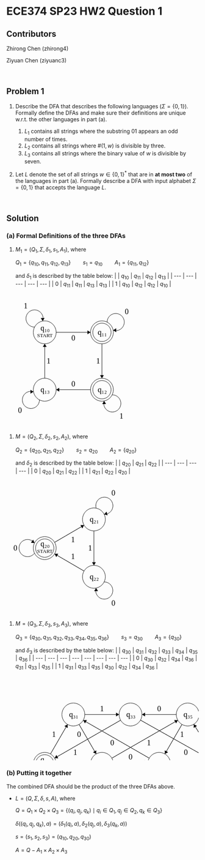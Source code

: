 # ECE374 SP23 HW2 Question 1

## Contributors

Zhirong Chen (zhirong4)

Ziyuan Chen (ziyuanc3)

<br>

## Problem 1

1. Describe the DFA that describes the following languages ($\Sigma = \{0, 1\}$). Formally define the DFAs and make sure their definitions are unique w.r.t. the other languages in part (a).
    1. $L_1$ contains all strings where the substring $01$ appears an odd number of times.
    2. $L_2$ contains all strings where $\#(1, w)$ is divisible by three.
    3. $L_3$ contains all strings where the binary value of $w$ is divisible by seven.

2. Let $L$ denote the set of all strings $w \in \{0, 1\}^*$ that are in **at most two** of the languages in part (a). Formally describe a DFA with input alphabet $\Sigma = \{0, 1\}$ that accepts the
language $L$.

<br>

## Solution

### (a) Formal Definitions of the three DFAs

1. $M_1 = (Q_1, \Sigma, \delta_1, s_1, A_1)$, where

	$Q_1 = \{q_{10}, q_{11}, q_{12}, q_{13}\} \qquad s_1 = q_{10} \qquad A_1 = \{q_{11}, q_{12}\}$

	and $\delta_1$ is described by the table below:
	|     | $q_{10}$ | $q_{11}$ | $q_{12}$ | $q_{13}$ |
	| --- | --- | --- | --- | --- |
	| $0$ | $q_{11}$ | $q_{11}$ | $q_{13}$ | $q_{13}$ |
	| $1$ | $q_{10}$ | $q_{12}$ | $q_{12}$ | $q_{10}$ |

<svg width="350" height="350" version="1.1" xmlns="http://www.w3.org/2000/svg">
	<ellipse stroke="black" stroke-width="1" fill="none" cx="100.5" cy="100.5" rx="30" ry="30"/>
	<text x="89.5" y="95.5" font-family="Times New Roman" font-size="20">q&#8321;&#8320;</text>
	<text x="80.5" y="112.5" font-family="Times New Roman" font-size="13.5">START</text>
	<ellipse stroke="black" stroke-width="1" fill="none" cx="250.5" cy="100.5" rx="30" ry="30"/>
	<ellipse stroke="black" stroke-width="1" fill="none" cx="250.5" cy="100.5" rx="24" ry="24"/>
	<text x="239.5" y="106.5" font-family="Times New Roman" font-size="20">q&#8321;&#8321;</text>
	<ellipse stroke="black" stroke-width="1" fill="none" cx="250.5" cy="250.5" rx="30" ry="30"/>
	<ellipse stroke="black" stroke-width="1" fill="none" cx="250.5" cy="250.5" rx="24" ry="24"/>
	<text x="239.5" y="256.5" font-family="Times New Roman" font-size="20">q&#8321;&#8322;</text>
	<ellipse stroke="black" stroke-width="1" fill="none" cx="100.5" cy="250.5" rx="30" ry="30"/>
	<text x="89.5" y="256.5" font-family="Times New Roman" font-size="20">q&#8321;&#8323;</text>
	<path stroke="black" stroke-width="1" fill="none" d="M 73.937,86.81 A 22.5,22.5 0 1 1 95.208,71.089"/>
	<text x="45.5" y="37.5" font-family="Times New Roman" font-size="20">1</text>
	<polygon fill="black" stroke-width="1" points="95.208,71.089 100.143,63.049 90.143,63.13"/>
	<polygon stroke="black" stroke-width="1" points="130.5,100.5 220.5,100.5"/>
	<polygon fill="black" stroke-width="1" points="220.5,100.5 212.5,95.5 212.5,105.5"/>
	<text x="170.5" y="121.5" font-family="Times New Roman" font-size="20">0</text>
	<path stroke="black" stroke-width="1" fill="none" d="M 264.147,73.915 A 22.5,22.5 0 1 1 279.902,95.161"/>
	<text x="310.5" y="52.5" font-family="Times New Roman" font-size="20">0</text>
	<polygon fill="black" stroke-width="1" points="279.902,95.161 287.951,100.082 287.853,90.083"/>
	<polygon stroke="black" stroke-width="1" points="250.5,130.5 250.5,220.5"/>
	<polygon fill="black" stroke-width="1" points="250.5,220.5 255.5,212.5 245.5,212.5"/>
	<text x="235.5" y="181.5" font-family="Times New Roman" font-size="20">1</text>
	<path stroke="black" stroke-width="1" fill="none" d="M 277.242,263.836 A 22.5,22.5 0 1 1 256.181,279.838"/>
	<text x="296.5" y="325.5" font-family="Times New Roman" font-size="20">1</text>
	<polygon fill="black" stroke-width="1" points="256.181,279.838 251.353,287.943 261.351,287.729"/>
	<polygon stroke="black" stroke-width="1" points="220.5,250.5 130.5,250.5"/>
	<polygon fill="black" stroke-width="1" points="130.5,250.5 138.5,255.5 138.5,245.5"/>
	<text x="170.5" y="241.5" font-family="Times New Roman" font-size="20">0</text>
	<path stroke="black" stroke-width="1" fill="none" d="M 86.723,277.017 A 22.5,22.5 0 1 1 71.072,255.694"/>
	<text x="30.5" y="310.5" font-family="Times New Roman" font-size="20">0</text>
	<polygon fill="black" stroke-width="1" points="71.072,255.694 63.048,250.733 63.096,260.733"/>
	<polygon stroke="black" stroke-width="1" points="100.5,220.5 100.5,130.5"/>
	<polygon fill="black" stroke-width="1" points="100.5,130.5 95.5,138.5 105.5,138.5"/>
	<text x="105.5" y="181.5" font-family="Times New Roman" font-size="20">1</text>
</svg>

1. $M = (Q_2, \Sigma, \delta_2, s_2, A_2)$, where

	$Q_2 = \{q_{20}, q_{21}, q_{22}\} \qquad s_2 = q_{20} \qquad A_2 = \{q_{20}\}$

	and $\delta_2$ is described by the table below:
	|     | $q_{20}$ | $q_{21}$ | $q_{22}$ |
	| --- | --- | --- | --- |
	| $0$ | $q_{20}$ | $q_{21}$ | $q_{22}$ |
	| $1$ | $q_{21}$ | $q_{22}$ | $q_{20}$ |

<svg width="350" height="350" version="1.1" xmlns="http://www.w3.org/2000/svg">
	<ellipse stroke="black" stroke-width="1" fill="none" cx="100.5" cy="175.5" rx="30" ry="30"/>
	<ellipse stroke="black" stroke-width="1" fill="none" cx="100.5" cy="175.5" rx="24" ry="24"/>
	<text x="89.5" y="170.5" font-family="Times New Roman" font-size="20">q&#8322;&#8320;</text>
	<text x="80.5" y="187.5" font-family="Times New Roman" font-size="13.5">START</text>
	<ellipse stroke="black" stroke-width="1" fill="none" cx="229.5" cy="100.5" rx="30" ry="30"/>
	<text x="218.5" y="106.5" font-family="Times New Roman" font-size="20">q&#8322;&#8321;</text>
	<ellipse stroke="black" stroke-width="1" fill="none" cx="229.5" cy="250.5" rx="30" ry="30"/>
	<text x="218.5" y="256.5" font-family="Times New Roman" font-size="20">q&#8322;&#8322;</text>
	<path stroke="black" stroke-width="1" fill="none" d="M 73.703,188.725 A 22.5,22.5 0 1 1 73.703,162.275"/>
	<text x="18.5" y="181.5" font-family="Times New Roman" font-size="20">0</text>
	<polygon fill="black" stroke-width="1" points="73.703,162.275 70.17,153.527 64.292,161.618"/>
	<polygon stroke="black" stroke-width="1" points="126.435,160.421 203.565,115.579"/>
	<polygon fill="black" stroke-width="1" points="203.565,115.579 194.136,115.277 199.162,123.922"/>
	<text x="169.5" y="159.5" font-family="Times New Roman" font-size="20">1</text>
	<path stroke="black" stroke-width="1" fill="none" d="M 235.3,71.185 A 22.5,22.5 0 1 1 256.296,87.272"/>
	<text x="275.5" y="37.5" font-family="Times New Roman" font-size="20">0</text>
	<polygon fill="black" stroke-width="1" points="256.296,87.272 265.388,89.787 262.541,80.201"/>
	<polygon stroke="black" stroke-width="1" points="229.5,130.5 229.5,220.5"/>
	<polygon fill="black" stroke-width="1" points="229.5,220.5 234.5,212.5 224.5,212.5"/>
	<text x="214.5" y="181.5" font-family="Times New Roman" font-size="20">1</text>
	<path stroke="black" stroke-width="1" fill="none" d="M 256.197,263.926 A 22.5,22.5 0 1 1 235.082,279.857"/>
	<text x="275.5" y="325.5" font-family="Times New Roman" font-size="20">0</text>
	<polygon fill="black" stroke-width="1" points="235.082,279.857 230.228,287.946 240.226,287.765"/>
	<polygon stroke="black" stroke-width="1" points="203.565,235.421 126.435,190.579"/>
	<polygon fill="black" stroke-width="1" points="126.435,190.579 130.838,198.922 135.864,190.277"/>
	<text x="169.5" y="203.5" font-family="Times New Roman" font-size="20">1</text>
</svg>

1. $M = (Q_3, \Sigma, \delta_3, s_3, A_3)$, where

	$Q_3 = \{q_{30}, q_{31}, q_{32}, q_{33}, q_{34}, q_{35}, q_{36}\} \qquad s_3 = q_{30} \qquad A_3 = \{q_{30}\}$

	and $\delta_3$ is described by the table below:
	|     | $q_{30}$ | $q_{31}$ | $q_{32}$ | $q_{33}$ | $q_{34}$ | $q_{35}$ | $q_{36}$ |
	| --- | --- | --- | --- | --- | --- | --- | --- |
	| $0$ | $q_{30}$ | $q_{32}$ | $q_{34}$ | $q_{36}$ | $q_{31}$ | $q_{33}$ | $q_{35}$ |
	| $1$ | $q_{31}$ | $q_{33}$ | $q_{35}$ | $q_{30}$ | $q_{32}$ | $q_{34}$ | $q_{36}$ |

<svg width="800" height="350" version="1.1" xmlns="http://www.w3.org/2000/svg">
	<ellipse stroke="black" stroke-width="1" fill="none" cx="100.5" cy="229.5" rx="30" ry="30"/>
	<ellipse stroke="black" stroke-width="1" fill="none" cx="100.5" cy="229.5" rx="24" ry="24"/>
	<text x="89.5" y="224.5" font-family="Times New Roman" font-size="20">q&#8323;&#8320;</text>
	<text x="80.5" y="241.5" font-family="Times New Roman" font-size="13.5">START</text>
	<ellipse stroke="black" stroke-width="1" fill="none" cx="175.5" cy="100.5" rx="30" ry="30"/>
	<text x="164.5" y="106.5" font-family="Times New Roman" font-size="20">q&#8323;&#8321;</text>
	<ellipse stroke="black" stroke-width="1" fill="none" cx="250.5" cy="229.5" rx="30" ry="30"/>
	<text x="239.5" y="235.5" font-family="Times New Roman" font-size="20">q&#8323;&#8322;</text>
	<ellipse stroke="black" stroke-width="1" fill="none" cx="325.5" cy="100.5" rx="30" ry="30"/>
	<text x="314.5" y="106.5" font-family="Times New Roman" font-size="20">q&#8323;&#8323;</text>
	<ellipse stroke="black" stroke-width="1" fill="none" cx="400.5" cy="229.5" rx="30" ry="30"/>
	<text x="389.5" y="235.5" font-family="Times New Roman" font-size="20">q&#8323;&#8324;</text>
	<ellipse stroke="black" stroke-width="1" fill="none" cx="475.5" cy="100.5" rx="30" ry="30"/>
	<text x="464.5" y="106.5" font-family="Times New Roman" font-size="20">q&#8323;&#8325;</text>
	<ellipse stroke="black" stroke-width="1" fill="none" cx="555.5" cy="229.5" rx="30" ry="30"/>
	<text x="544.5" y="235.5" font-family="Times New Roman" font-size="20">q&#8323;&#8326;</text>
	<path stroke="black" stroke-width="1" fill="none" d="M 113.725,256.297 A 22.5,22.5 0 1 1 87.275,256.297"/>
	<text x="95.5" y="318.5" font-family="Times New Roman" font-size="20">0</text>
	<polygon fill="black" stroke-width="1" points="87.275,256.297 78.527,259.83 86.618,265.708"/>
	<polygon stroke="black" stroke-width="1" points="115.579,203.565 160.421,126.435"/>
	<polygon fill="black" stroke-width="1" points="160.421,126.435 152.078,130.838 160.723,135.864"/>
	<text x="119.5" y="158.5" font-family="Times New Roman" font-size="20">1</text>
	<polygon stroke="black" stroke-width="1" points="190.579,126.435 235.421,203.565"/>
	<polygon fill="black" stroke-width="1" points="235.421,203.565 235.723,194.136 227.078,199.162"/>
	<text x="185.5" y="158.5" font-family="Times New Roman" font-size="20">0</text>
	<polygon stroke="black" stroke-width="1" points="205.5,100.5 295.5,100.5"/>
	<polygon fill="black" stroke-width="1" points="295.5,100.5 287.5,95.5 287.5,105.5"/>
	<text x="245.5" y="91.5" font-family="Times New Roman" font-size="20">1</text>
	<polygon stroke="black" stroke-width="1" points="280.5,224.5 370.5,224.5"/>
	<polygon fill="black" stroke-width="1" points="370.5,224.5 362.5,219.5 362.5,229.5"/>
	<text x="320.5" y="217.5" font-family="Times New Roman" font-size="20">0</text>
	<polygon stroke="black" stroke-width="1" points="276.526,214.578 449.474,115.422"/>
	<polygon fill="black" stroke-width="1" points="449.474,115.422 440.047,115.063 445.021,123.738"/>
	<text x="368.5" y="180.5" font-family="Times New Roman" font-size="20">1</text>
	<polygon stroke="black" stroke-width="1" points="351.665,115.175 529.335,214.825"/>
	<polygon fill="black" stroke-width="1" points="529.335,214.825 524.803,206.55 519.911,215.272"/>
	<text x="465.5" y="205.5" font-family="Times New Roman" font-size="20">0</text>
	<polygon stroke="black" stroke-width="1" points="299.474,115.422 126.526,214.578"/>
	<polygon fill="black" stroke-width="1" points="126.526,214.578 135.953,214.937 130.979,206.262"/>
	<text x="175.5" y="205.5" font-family="Times New Roman" font-size="20">1</text>
	<polygon stroke="black" stroke-width="1" points="374.474,214.578 201.526,115.422"/>
	<polygon fill="black" stroke-width="1" points="201.526,115.422 205.979,123.738 210.953,115.063"/>
	<text x="272.5" y="180.5" font-family="Times New Roman" font-size="20">0</text>
	<polygon stroke="black" stroke-width="1" points="370.5,234.5 280.5,234.5"/>
	<polygon fill="black" stroke-width="1" points="280.5,234.5 288.5,239.5 288.5,229.5"/>
	<text x="320.5" y="255.5" font-family="Times New Roman" font-size="20">1</text>
	<polygon stroke="black" stroke-width="1" points="445.5,100.5 355.5,100.5"/>
	<polygon fill="black" stroke-width="1" points="355.5,100.5 363.5,105.5 363.5,95.5"/>
	<text x="395.5" y="91.5" font-family="Times New Roman" font-size="20">0</text>
	<polygon stroke="black" stroke-width="1" points="460.421,126.435 415.579,203.565"/>
	<polygon fill="black" stroke-width="1" points="415.579,203.565 423.922,199.162 415.277,194.136"/>
	<text x="455.5" y="158.5" font-family="Times New Roman" font-size="20">1</text>
	<polygon stroke="black" stroke-width="1" points="539.689,204.005 491.311,125.995"/>
	<polygon fill="black" stroke-width="1" points="491.311,125.995 491.278,135.429 499.777,130.159"/>
	<text x="521.5" y="158.5" font-family="Times New Roman" font-size="20">0</text>
	<path stroke="black" stroke-width="1" fill="none" d="M 568.725,256.297 A 22.5,22.5 0 1 1 542.275,256.297"/>
	<text x="550.5" y="318.5" font-family="Times New Roman" font-size="20">1</text>
	<polygon fill="black" stroke-width="1" points="542.275,256.297 533.527,259.83 541.618,265.708"/>
</svg>

### (b) Putting it together

The combined DFA should be the product of the three DFAs above.

- 	$L = (Q, \Sigma, \delta, s, A)$, where

	$Q = Q_1 \times Q_2 \times Q_3 = \{(q_i, q_j, q_k) \mid q_i \in Q_1, q_j \in Q_2, q_k \in Q_3\}$

	$\delta((q_i, q_j, q_k), a) = (\delta_1(q_i, a), \delta_2(q_j, a), \delta_3(q_k, a))$

	$s = (s_1, s_2, s_3) = (q_{10}, q_{20}, q_{30})$

	$A = Q - A_1 \times A_2 \times A_3$
